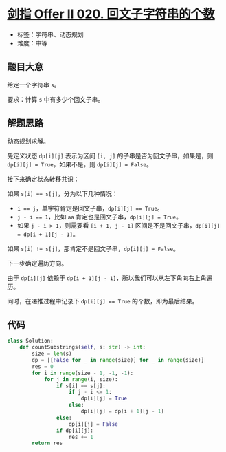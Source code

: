# [剑指 Offer II 020. 回文子字符串的个数](https://leetcode-cn.com/problems/a7VOhD/)

- 标签：字符串、动态规划
- 难度：中等

## 题目大意

给定一个字符串 `s`。

要求：计算 `s` 中有多少个回文子串。

## 解题思路

动态规划求解。

先定义状态 `dp[i][j]` 表示为区间 `[i, j]` 的子串是否为回文子串，如果是，则 `dp[i][j] = True`，如果不是，则 `dp[i][j] = False`。

接下来确定状态转移共识：

如果 `s[i] == s[j]`，分为以下几种情况：

- `i == j`，单字符肯定是回文子串，`dp[i][j] == True`。
- `j - i == 1`，比如 `aa` 肯定也是回文子串，`dp[i][j] = True`。
- 如果 `j - i > 1`，则需要看 `[i + 1, j - 1]` 区间是不是回文子串，`dp[i][j] = dp[i + 1][j - 1]`。

如果 `s[i] != s[j]`，那肯定不是回文子串，`dp[i][j] = False`。

下一步确定遍历方向。

由于 `dp[i][j]` 依赖于 `dp[i + 1][j - 1]`，所以我们可以从左下角向右上角遍历。

同时，在递推过程中记录下 `dp[i][j] == True` 的个数，即为最后结果。

## 代码

```Python
class Solution:
    def countSubstrings(self, s: str) -> int:
        size = len(s)
        dp = [[False for _ in range(size)] for _ in range(size)]
        res = 0
        for i in range(size - 1, -1, -1):
            for j in range(i, size):
                if s[i] == s[j]:
                    if j - i <= 1:
                        dp[i][j] = True
                    else:
                        dp[i][j] = dp[i + 1][j - 1]
                else:
                    dp[i][j] = False
                if dp[i][j]:
                    res += 1
        return res
```

